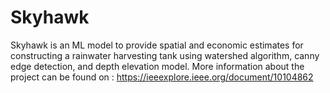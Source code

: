 # Skyhawk
Skyhawk is an ML model to provide spatial and economic estimates for constructing a rainwater harvesting tank using watershed algorithm, canny edge detection, and depth elevation model.
More information about the project can be found on : https://ieeexplore.ieee.org/document/10104862
